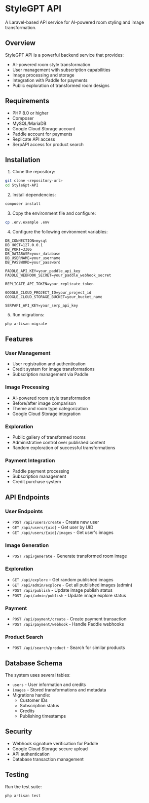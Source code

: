 # StyleGPT API

A Laravel-based API service for AI-powered room styling and image transformation.

## Overview

StyleGPT API is a powerful backend service that provides:
- AI-powered room style transformation
- User management with subscription capabilities
- Image processing and storage
- Integration with Paddle for payments
- Public exploration of transformed room designs

## Requirements

- PHP 8.0 or higher
- Composer
- MySQL/MariaDB
- Google Cloud Storage account
- Paddle account for payments
- Replicate API access
- SerpAPI access for product search

## Installation

1. Clone the repository:
```bash
git clone <repository-url>
cd StyleGpt-API
```

2. Install dependencies:
```bash
composer install
```

3. Copy the environment file and configure:
```bash
cp .env.example .env
```

4. Configure the following environment variables:
```env
DB_CONNECTION=mysql
DB_HOST=127.0.0.1
DB_PORT=3306
DB_DATABASE=your_database
DB_USERNAME=your_username
DB_PASSWORD=your_password

PADDLE_API_KEY=your_paddle_api_key
PADDLE_WEBHOOK_SECRET=your_paddle_webhook_secret

REPLICATE_API_TOKEN=your_replicate_token

GOOGLE_CLOUD_PROJECT_ID=your_project_id
GOOGLE_CLOUD_STORAGE_BUCKET=your_bucket_name

SERPAPI_API_KEY=your_serp_api_key
```

5. Run migrations:
```bash
php artisan migrate
```

## Features

### User Management
- User registration and authentication
- Credit system for image transformations
- Subscription management via Paddle

### Image Processing
- AI-powered room style transformation
- Before/after image comparison
- Theme and room type categorization
- Google Cloud Storage integration

### Exploration
- Public gallery of transformed rooms
- Administrative control over published content
- Random exploration of successful transformations

### Payment Integration
- Paddle payment processing
- Subscription management
- Credit purchase system

## API Endpoints

### User Endpoints
- `POST /api/users/create` - Create new user
- `GET /api/users/{uid}` - Get user by UID
- `GET /api/users/{uid}/images` - Get user's images

### Image Generation
- `POST /api/generate` - Generate transformed room image

### Exploration
- `GET /api/explore` - Get random published images
- `GET /api/admin/explore` - Get all published images (admin)
- `POST /api/publish` - Update image publish status
- `POST /api/admin/publish` - Update image explore status

### Payment
- `POST /api/payment/create` - Create payment transaction
- `POST /api/payment/webhook` - Handle Paddle webhooks

### Product Search
- `POST /api/search/product` - Search for similar products

## Database Schema

The system uses several tables:
- `users` - User information and credits
- `images` - Stored transformations and metadata
- Migrations handle:
  - Customer IDs
  - Subscription status
  - Credits
  - Publishing timestamps

## Security

- Webhook signature verification for Paddle
- Google Cloud Storage secure upload
- API authentication
- Database transaction management

## Testing

Run the test suite:
```bash
php artisan test
```
